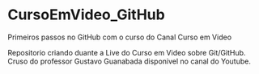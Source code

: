 # CursoEmVideo_GitHub
 Primeiros passos no GitHub com o curso do Canal Curso em Video

Repositorio criando duante a Live do Curso em Video sobre Git/GitHub.
Cruso do professor Gustavo Guanabada disponivel no canal do Youtube.
